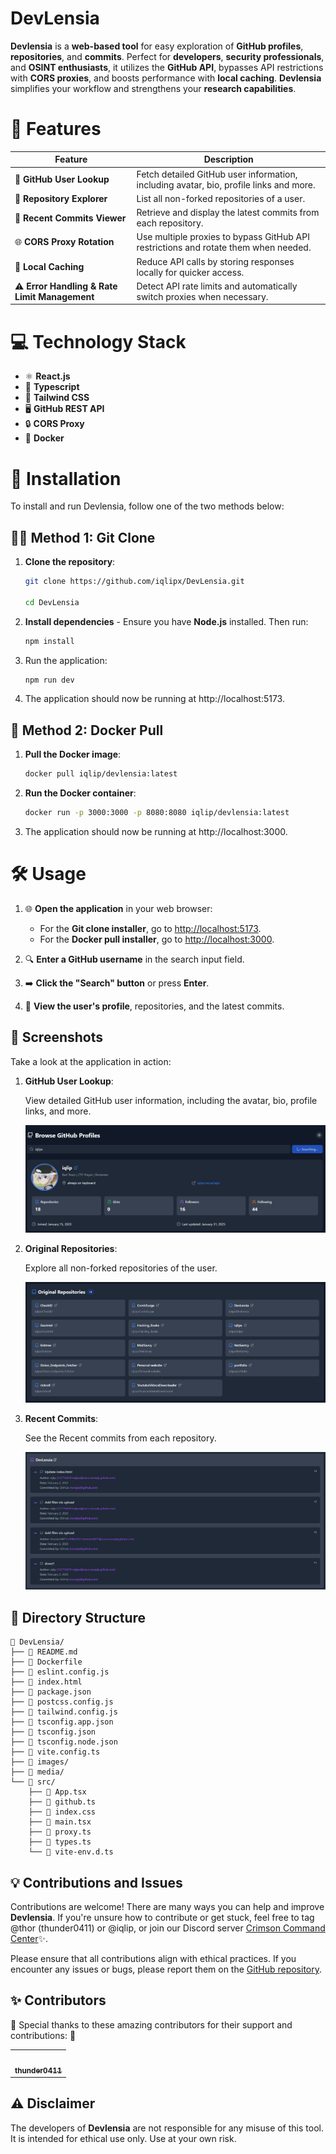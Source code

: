 # DevLensia

**Devlensia** is a **web-based tool** for easy exploration of **GitHub profiles**, **repositories**, and **commits**. Perfect for **developers**, **security professionals**, and **OSINT enthusiasts**, it utilizes the **GitHub API**, bypasses API restrictions with **CORS proxies**, and boosts performance with **local caching**. **Devlensia** simplifies your workflow and strengthens your **research capabilities**.

# 🔧 Features

| **Feature**                             | **Description**                                                                                           |
|-----------------------------------------|-----------------------------------------------------------------------------------------------------------|
| 👤 **GitHub User Lookup**               | Fetch detailed GitHub user information, including avatar, bio, profile links and more.                     |
| 📁 **Repository Explorer**              | List all non-forked repositories of a user.                                                               |
| 📝 **Recent Commits Viewer**            | Retrieve and display the latest commits from each repository.                                             |
| 🌐 **CORS Proxy Rotation**              | Use multiple proxies to bypass GitHub API restrictions and rotate them when needed.                       |
| 💾 **Local Caching**                    | Reduce API calls by storing responses locally for quicker access.                                         |
| ⚠️ **Error Handling & Rate Limit Management** | Detect API rate limits and automatically switch proxies when necessary.                                  |

# 💻 Technology Stack

- ⚛️ **React.js**
- 📝 **Typescript**
- 🎨 **Tailwind CSS**
- 🖥️ **GitHub REST API**
- 🔒 **CORS Proxy**
- 🐳 **Docker**

# 🚀 Installation

To install and run Devlensia, follow one of the two methods below:

## 🧑‍💻 Method 1: Git Clone

1. **Clone the repository**:
   
   ```bash
   git clone https://github.com/iqlipx/DevLensia.git
   
   cd DevLensia
   ```
2. **Install dependencies** - Ensure you have **Node.js** installed. Then run:
     ```bash
     npm install
    ```
3. Run the application:
   ```bash
   npm run dev
   ```
4. The application should now be running at http://localhost:5173.


## 🐳 Method 2: Docker Pull

1. **Pull the Docker image**:

   ```bash
   docker pull iqlip/devlensia:latest
   ```
2. **Run the Docker container**:
   
   ```bash
   docker run -p 3000:3000 -p 8080:8080 iqlip/devlensia:latest
   ```
3. The application should now be running at http://localhost:3000.


# 🛠️ Usage

1. 🌐 **Open the application** in your web browser:
    - For the **Git clone installer**, go to [http://localhost:5173](http://localhost:5173).
    - For the **Docker pull installer**, go to [http://localhost:3000](http://localhost:3000).

2. 🔍 **Enter a GitHub username** in the search input field.

3. ➡️ **Click the "Search" button** or press **Enter**.

4. 📜 **View the user's profile**, repositories, and the latest commits.


## 📸 Screenshots

Take a look at the application in action:

1. **GitHub User Lookup**:  

   View detailed GitHub user information, including the avatar, bio, profile links, and more.
   
   ![GitHub User Lookup](/images/profile.png)

3. **Original Repositories**:  

   Explore all non-forked repositories of the user.
   
   ![Repository Explorer](/images/repo.png)

4. **Recent Commits**:
   
   See the Recent commits from each repository.
   
   ![Recent Commits Viewer](/images/commits.png)


## 📂 Directory Structure

```
📁 DevLensia/
├── 📄 README.md
├── 📄 Dockerfile
├── 📄 eslint.config.js
├── 📄 index.html
├── 📄 package.json
├── 📄 postcss.config.js
├── 📄 tailwind.config.js
├── 📄 tsconfig.app.json
├── 📄 tsconfig.json
├── 📄 tsconfig.node.json
├── 📄 vite.config.ts
├── 📁 images/
├── 📁 media/
└── 📁 src/
    ├── 📄 App.tsx
    ├── 📄 github.ts
    ├── 📄 index.css
    ├── 📄 main.tsx
    ├── 📄 proxy.ts
    ├── 📄 types.ts
    └── 📄 vite-env.d.ts

```


## 💡 Contributions and Issues

Contributions are welcome! There are many ways you can help and improve **Devlensia**. If you're unsure how to contribute or get stuck, feel free to tag @thor (thunder0411) or @iqlip, or join our Discord server [Crimson Command Center](https://discord.gg/WqRGvUwFFr)✨.

Please ensure that all contributions align with ethical practices. If you encounter any issues or bugs, please report them on the [GitHub repository](https://github.com/iqlipx/DevLensia/issues).



## ✨ Contributors

🌟 Special thanks to these amazing contributors for their support and contributions: 🌟

<table>
  <tr>
    <td align="center"><a href="https://github.com/thunder0411"><img src="https://avatars.githubusercontent.com/u/76962355?v=4" width="100px;" alt=""/><br /><sub><b>thunder0411</b></sub></a></td>
  </tr>
</table>


## ⚠️ Disclaimer

The developers of **Devlensia** are not responsible for any misuse of this tool. It is intended for ethical use only. Use at your own risk.






